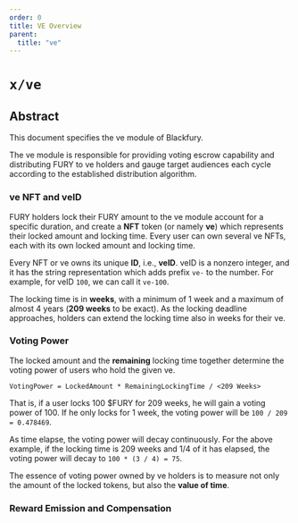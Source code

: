 ```yaml
---
order: 0
title: VE Overview
parent:
  title: "ve"
---
```


# `x/ve`

## Abstract

This document specifies the ve module of Blackfury.

The ve module is responsible for providing voting escrow capability and distributing FURY to ve holders and gauge target
audiences each cycle according to the established distribution algorithm.

### ve NFT and veID

FURY holders lock their FURY amount to the ve module account for a specific duration, and create a **NFT** token (or
namely **ve**) which represents their locked amount and locking time. Every user can own several ve NFTs, each with its
own locked amount and locking time.

Every NFT or ve owns its unique **ID**, i.e., **veID**. veID is a nonzero integer, and it has the string representation
which
adds prefix `ve-` to the number. For example, for veID `100`, we can call it `ve-100`.

The locking time is in **weeks**, with a minimum of 1 week and a maximum of almost 4 years (**209 weeks** to be exact).
As the locking deadline approaches, holders can extend the locking time also in weeks for their ve.

### Voting Power

The locked amount and the **remaining** locking time together determine the voting power of users who hold the given ve.

```
VotingPower = LockedAmount * RemainingLockingTime / <209 Weeks>
```

That is, if a user locks 100 $FURY for 209 weeks, he will gain a voting power of 100. If he only locks for 1 week, the
voting power will be `100 / 209 = 0.478469`.

As time elapse, the voting power will decay continuously. For the above example, if the locking time is 209 weeks and
1/4 of it has elapsed, the voting power will decay to `100 * (3 / 4) = 75`.

The essence of voting power owned by ve holders is to measure not only the amount of the locked tokens, but also the **value of time**.

### Reward Emission and Compensation
